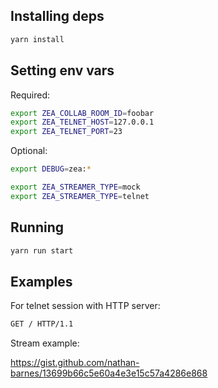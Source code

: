 ## Installing deps

```bash
yarn install
```

## Setting env vars

Required:

```bash
export ZEA_COLLAB_ROOM_ID=foobar
export ZEA_TELNET_HOST=127.0.0.1
export ZEA_TELNET_PORT=23
```

Optional:

```bash
export DEBUG=zea:*

export ZEA_STREAMER_TYPE=mock
export ZEA_STREAMER_TYPE=telnet
```

## Running

```bash
yarn run start
```

## Examples

For telnet session with HTTP server:

```bash
GET / HTTP/1.1
```

Stream example:

https://gist.github.com/nathan-barnes/13699b66c5e60a4e3e15c57a4286e868

